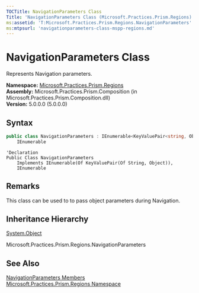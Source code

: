 ```yaml
---
TOCTitle: NavigationParameters Class
Title: 'NavigationParameters Class (Microsoft.Practices.Prism.Regions)'
ms:assetid: 'T:Microsoft.Practices.Prism.Regions.NavigationParameters'
ms:mtpsurl: 'navigationparameters-class-mspp-regions.md'
---
```


# NavigationParameters Class

Represents Navigation parameters.

**Namespace:** [Microsoft.Practices.Prism.Regions](/patterns-practices/reference/mspp-regions-namespace)<br/>
**Assembly:** Microsoft.Practices.Prism.Composition (in Microsoft.Practices.Prism.Composition.dll) <br/>
**Version:** 5.0.0.0 (5.0.0.0)

## Syntax

```C#
public class NavigationParameters : IEnumerable<KeyValuePair<string, Object>>, 
	IEnumerable
```
```VB
'Declaration
Public Class NavigationParameters
	Implements IEnumerable(Of KeyValuePair(Of String, Object)), 
	IEnumerable
```
## Remarks

This class can be used to to pass object parameters during Navigation.

## Inheritance Hierarchy

[System.Object](http://msdn2.microsoft.com/en-us/library/e5kfa45b)

Microsoft.Practices.Prism.Regions.NavigationParameters

## See Also

[NavigationParameters Members](/patterns-practices/reference/navigationparameters-members-mspp-regions)<br/>
[Microsoft.Practices.Prism.Regions Namespace](/patterns-practices/reference/mspp-regions-namespace)<br/>